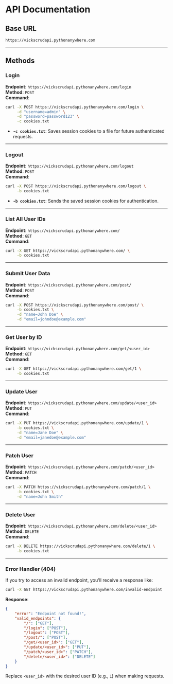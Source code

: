 # API Documentation

## Base URL
`https://vickscrudapi.pythonanywhere.com`

---

## Methods

### **Login**
**Endpoint**: `https://vickscrudapi.pythonanywhere.com/login`  
**Method**: `POST`  
**Command**:
```bash
curl -X POST https://vickscrudapi.pythonanywhere.com/login \
     -d "username=admin" \
     -d "password=password123" \
     -c cookies.txt
```
- **`-c cookies.txt`**: Saves session cookies to a file for future authenticated requests.

---

### **Logout**
**Endpoint**: `https://vickscrudapi.pythonanywhere.com/logout`  
**Method**: `POST`  
**Command**:
```bash
curl -X POST https://vickscrudapi.pythonanywhere.com/logout \
     -b cookies.txt
```
- **`-b cookies.txt`**: Sends the saved session cookies for authentication.

---

### **List All User IDs**
**Endpoint**: `https://vickscrudapi.pythonanywhere.com/`  
**Method**: `GET`  
**Command**:
```bash
curl -X GET https://vickscrudapi.pythonanywhere.com/ \
     -b cookies.txt
```

---

### **Submit User Data**
**Endpoint**: `https://vickscrudapi.pythonanywhere.com/post/`  
**Method**: `POST`  
**Command**:
```bash
curl -X POST https://vickscrudapi.pythonanywhere.com/post/ \
     -b cookies.txt \
     -d "name=John Doe" \
     -d "email=johndoe@example.com"
```

---

### **Get User by ID**
**Endpoint**: `https://vickscrudapi.pythonanywhere.com/get/<user_id>`  
**Method**: `GET`  
**Command**:
```bash
curl -X GET https://vickscrudapi.pythonanywhere.com/get/1 \
     -b cookies.txt
```

---

### **Update User**
**Endpoint**: `https://vickscrudapi.pythonanywhere.com/update/<user_id>`  
**Method**: `PUT`  
**Command**:
```bash
curl -X PUT https://vickscrudapi.pythonanywhere.com/update/1 \
     -b cookies.txt \
     -d "name=Jane Doe" \
     -d "email=janedoe@example.com"
```

---

### **Patch User**
**Endpoint**: `https://vickscrudapi.pythonanywhere.com/patch/<user_id>`  
**Method**: `PATCH`  
**Command**:
```bash
curl -X PATCH https://vickscrudapi.pythonanywhere.com/patch/1 \
     -b cookies.txt \
     -d "name=John Smith"
```

---

### **Delete User**
**Endpoint**: `https://vickscrudapi.pythonanywhere.com/delete/<user_id>`  
**Method**: `DELETE`  
**Command**:
```bash
curl -X DELETE https://vickscrudapi.pythonanywhere.com/delete/1 \
     -b cookies.txt
```

---

### **Error Handler (404)**
If you try to access an invalid endpoint, you'll receive a response like:
```bash
curl -X GET https://vickscrudapi.pythonanywhere.com/invalid-endpoint
```

**Response**:
```json
{
    "error": "Endpoint not found!",
    "valid_endpoints": {
        "/": ["GET"],
        "/login": ["POST"],
        "/logout": ["POST"],
        "/post/": ["POST"],
        "/get/<user_id>": ["GET"],
        "/update/<user_id>": ["PUT"],
        "/patch/<user_id>": ["PATCH"],
        "/delete/<user_id>": ["DELETE"]
    }
}
``` 

Replace `<user_id>` with the desired user ID (e.g., `1`) when making requests.
